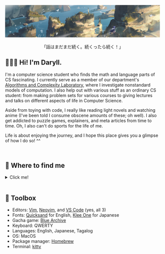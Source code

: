 <div align="center">
  <img src="assets/elaina.jpeg" alt="banner">
</div>

<br>

<div align="center">
「話はまだまだ続く。続くったら続く！」
</div>

<h2>🙍🏻‍♂️ Hi! I'm Daryll.</h2>

I'm a computer science student who finds the math and language parts of CS fascinating. I currently serve as a member of our department's [Algorithms and Complexity Laboratory](https://aclab.dcs.upd.edu.ph/), where I investigate nonstandard models of computation. I also help out with various stuff as an ordinary CS student: from making problem sets for various courses to giving lectures and talks on different aspects of life in Computer Science.

Aside from toying with code, I really like reading light novels and watching anime (I've been told I consume obscene amounts of these; oh well). I also get addicted to puzzle games, explainers, and meta articles from time to time. Oh, I also can't do sports for the life of me.

Life is about enjoying the journey, and I hope this place gives you a glimpse of how I do so! ^^

<br>

<h2>🔎 Where to find me</h2>

<details>

<summary>Click me!</summary>

<br>

✅ = I use it regularly, feel free to reach out!

❌ = I don't use it

✏️ = Circumstantial, check `Notes`

| `Platform`  | `Status` | `Notes`                                                            |
| ----------- | -------- | ------------------------------------------------------------------ |
| AniList     | ✅       | [`Daryll`](https://anilist.co/user/Daryll/)                        |
| Bookmeter   | ✅       | `ユイ`                                                             |
| Discord     | ✅       | `Daryll (_daryll_)`                                                |
| Email       | ✅       |                                                                    |
| Facebook    | ✏️       | I only use it for uni-related stuff and updating my profile, so... |
| GitHub      | ✅       |                                                                    |
| GitLab      | ❌       |                                                                    |
| Hacker News | ❌       |                                                                    |
| Instagram   | ❌       |                                                                    |
| LinkedIn    | ✏️       | I rarely use it                                                    |
| Mastodon    | ❌       |                                                                    |
| Messenger   | ✏️       | ✅ iff I know you                                                  |
| MyAnimeList | ❌       |                                                                    |
| Reddit      | ❌       |                                                                    |
| Steam       | ❌       |                                                                    |
| Threads     | ❌       |                                                                    |
| TikTok      | ❌       |                                                                    |
| Twitter     | ✅       | [`@daryll_ko`](https://twitter.com/daryll_ko)                      |

</details>

<br>

<h2>🧰 Toolbox</h2>

- Editors: [Vim](https://www.vim.org/), [Neovim](https://neovim.io/), and [VS Code](https://code.visualstudio.com/) (yes, all 3)
- Fonts: [Quicksand](https://fonts.google.com/specimen/Quicksand) for English, [Klee One](https://fonts.google.com/specimen/Klee+One) for Japanese
- Gacha game: [Blue Archive](https://bluearchive.nexon.com/home)
- Keyboard: QWERTY
- Languages: English, Japanese, Tagalog
- OS: MacOS
- Package manager: [Homebrew](https://brew.sh/)
- Terminal: [kitty](https://sw.kovidgoyal.net/kitty/)

